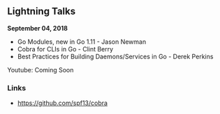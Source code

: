 ## Lightning Talks

**September 04, 2018**

* Go Modules, new in Go 1.11 - Jason Newman
* Cobra for CLIs in Go - Clint Berry
* Best Practices for Building Daemons/Services in Go - Derek Perkins

Youtube: Coming Soon

### Links

* https://github.com/spf13/cobra

